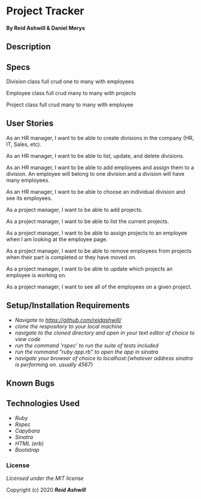 # Project Tracker



#### By Reid Ashwill & Daniel Merys

## Description



## Specs
Division class
full crud
one to many with employees

Employee class
full crud
many to many with projects

Project class
full crud
many to many with employee

## User Stories
As an HR manager, I want to be able to create divisions in the company (HR, IT, Sales, etc).

As an HR manager, I want to be able to list, update, and delete divisions.

As an HR manager, I want to be able to add employees and assign them to a division. An employee will belong to one division and a division will have many employees.

As an HR manager, I want to be able to choose an individual division and see its employees.

As a project manager, I want to be able to add projects.

As a project manager, I want to be able to list the current projects.

As a project manager, I want to be able to assign projects to an employee when I am looking at the employee page.

As a project manager, I want to be able to remove employees from projects when their part is completed or they have moved on.

As a project manager, I want to be able to update which projects an employee is working on.

As a project manager, I want to see all of the employees on a given project.



## Setup/Installation Requirements

* _Navigate to https://github.com/reidashwill/_
* _clone the respository to your local machine_
* _navigate to the cloned directory and open in your text editor of choice to view code_
* _run the command 'rspec' to run the suite of tests included_
* _run the rommand "ruby app.rb" to open the app in sinatra_
* _navigate your browser of choice to localhost:{whatever address sinatra is performing on.  usually 4567}_




## Known Bugs



## Technologies Used

* _Ruby_
* _Rspec_
* _Capybara_
* _Sinatra_
* _HTML (erb)_
* _Bootstrap_

### License

*Licensed under the MIT license*

Copyright (c) 2020 **_Reid Ashwill_**